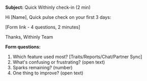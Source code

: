 **Subject:** Quick Withinly check-in (2 min)

Hi [Name],
Quick pulse check on your first 3 days:

[Form link - 4 questions, 2 minutes]

Thanks,
Withinly Team

**Form questions:**

1. Which feature used most? [Traits/Reports/Chat/Partner Sync]
2. What's confusing or frustrating? (open text)
3. Sparks remaining? (number)
4. One thing to improve? (open text)
